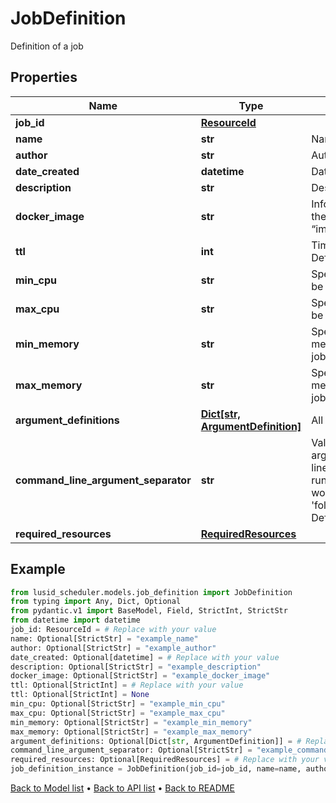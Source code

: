 # JobDefinition

Definition of a job
## Properties
Name | Type | Description | Notes
------------ | ------------- | ------------- | -------------
**job_id** | [**ResourceId**](ResourceId.md) |  | 
**name** | **str** | Name of the job | [optional] 
**author** | **str** | Author of the job | [optional] 
**date_created** | **datetime** | Date when job was created | [optional] 
**description** | **str** | Description of this job | [optional] 
**docker_image** | **str** | Information about the docker image in the format “image_source/image_name:image_tag” | [optional] 
**ttl** | **int** | Time To Live of the job run in seconds  Defaults to 5 minutes(300) | [optional] 
**min_cpu** | **str** | Specifies  minimum number of CPUs to be allocated for the job  Default to 2 | [optional] 
**max_cpu** | **str** | Specifies  maximum number of CPUs to be allocated for the job | [optional] 
**min_memory** | **str** | Specifies the minimum amount of memory (in GiB) to be allocated for the job | [optional] 
**max_memory** | **str** | Specifies the maximum amount of memory (in GiB) to be allocated for the job | [optional] 
**argument_definitions** | [**Dict[str, ArgumentDefinition]**](ArgumentDefinition.md) | All arguments for this job to run | [optional] 
**command_line_argument_separator** | **str** | Value to separate command line arguments  e.g : If a job has a command line argument named &#39;folder&#39; and the runtime value is &#39;s3://path&#39; then this  would be supplied to the command as &#39;folder{separatorValue}s3://path&#39;  Default to a space | [optional] 
**required_resources** | [**RequiredResources**](RequiredResources.md) |  | [optional] 
## Example

```python
from lusid_scheduler.models.job_definition import JobDefinition
from typing import Any, Dict, Optional
from pydantic.v1 import BaseModel, Field, StrictInt, StrictStr
from datetime import datetime
job_id: ResourceId = # Replace with your value
name: Optional[StrictStr] = "example_name"
author: Optional[StrictStr] = "example_author"
date_created: Optional[datetime] = # Replace with your value
description: Optional[StrictStr] = "example_description"
docker_image: Optional[StrictStr] = "example_docker_image"
ttl: Optional[StrictInt] = # Replace with your value
ttl: Optional[StrictInt] = None
min_cpu: Optional[StrictStr] = "example_min_cpu"
max_cpu: Optional[StrictStr] = "example_max_cpu"
min_memory: Optional[StrictStr] = "example_min_memory"
max_memory: Optional[StrictStr] = "example_max_memory"
argument_definitions: Optional[Dict[str, ArgumentDefinition]] = # Replace with your value
command_line_argument_separator: Optional[StrictStr] = "example_command_line_argument_separator"
required_resources: Optional[RequiredResources] = # Replace with your value
job_definition_instance = JobDefinition(job_id=job_id, name=name, author=author, date_created=date_created, description=description, docker_image=docker_image, ttl=ttl, min_cpu=min_cpu, max_cpu=max_cpu, min_memory=min_memory, max_memory=max_memory, argument_definitions=argument_definitions, command_line_argument_separator=command_line_argument_separator, required_resources=required_resources)

```

[Back to Model list](../README.md#documentation-for-models) &#8226; [Back to API list](../README.md#documentation-for-api-endpoints) &#8226; [Back to README](../README.md)

